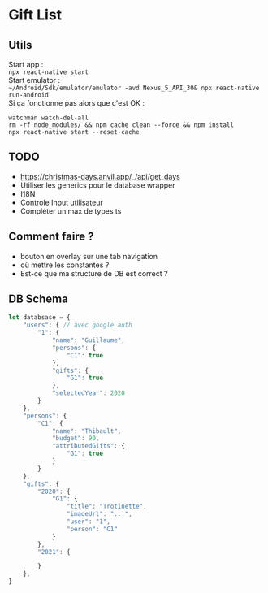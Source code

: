 # Gift List

## Utils
Start app :  
``
npx react-native start
``  
Start emulator :   
``
~/Android/Sdk/emulator/emulator -avd Nexus_5_API_30&
npx react-native run-android
``  
Si ça fonctionne pas alors que c'est OK :   
```shell script
watchman watch-del-all   
rm -rf node_modules/ && npm cache clean --force && npm install
npx react-native start --reset-cache
```

## TODO

- https://christmas-days.anvil.app/_/api/get_days
- Utiliser les generics pour le database wrapper
- I18N
- Controle Input utilisateur
- Compléter un max de types ts

## Comment faire ?
- bouton en overlay sur une tab navigation
- où mettre les constantes ?
- Est-ce que ma structure de DB est correct ?

## DB Schema
```javascript
let databsase = {
    "users": { // avec google auth
        "1": {
            "name": "Guillaume",
            "persons": {
                "C1": true
            },
            "gifts": {
                "G1": true
            },
            "selectedYear": 2020
        }
    },
    "persons": {
        "C1": {
            "name": "Thibault",
            "budget": 90,
            "attributedGifts": {
                "G1": true
            }
        }
    },
    "gifts": {
        "2020": {
            "G1": {
                "title": "Trotinette",
                "imageUrl": "...",
                "user": "1",
                "person": "C1"
            }
        },
        "2021": {

        }
    }, 
}

```
